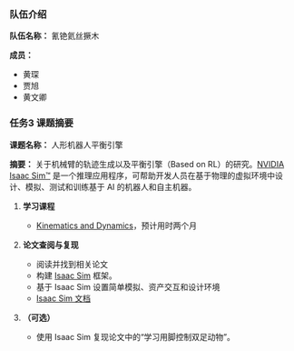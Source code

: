 ### 队伍介绍

**队伍名称：** 氰铯氦丝撅木

**成员：**

- 黄琛
- 贾旭
- 黄文卿

### 任务3 课题摘要

**课题名称：** 人形机器人平衡引擎

**摘要：**
关于机械臂的轨迹生成以及平衡引擎（Based on RL）的研究。[NVIDIA Isaac Sim™](https://developer.nvidia.com/isaac/sim) 是一个推理应用程序，可帮助开发人员在基于物理的虚拟环境中设计、模拟、测试和训练基于 AI 的机器人和自主机器。

1. **学习课程**
   - [Kinematics and Dynamics](https://www.coursera.org/learn/robotics1)，预计用时两个月

2. **论文查阅与复现**
   - 阅读并找到相关论文
   - 构建 [Isaac Sim](https://github.com/isaac-sim/IsaacLab) 框架。
   - 基于 Isaac Sim 设置简单模拟、资产交互和设计环境
   - [Isaac Sim 文档](https://isaac-sim.github.io/IsaacLab)

3. **（可选）**
   - 使用 Isaac Sim 复现论文中的“学习用脚控制双足动物”。
